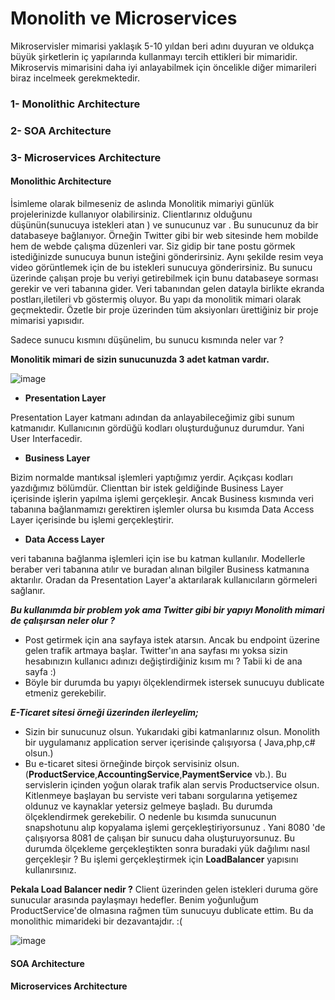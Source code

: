 # Monolith ve Microservices

Mikroservisler mimarisi yaklaşık 5-10 yıldan beri adını duyuran ve oldukça büyük şirketlerin iç yapılarında kullanmayı tercih ettikleri bir mimaridir. Mikroservis mimarisini daha iyi anlayabilmek için öncelikle diğer mimarileri biraz incelmeek gerekmektedir.

### 1- Monolithic Architecture
### 2- SOA Architecture
### 3- Microservices Architecture

#### Monolithic Architecture

İsimleme olarak bilmeseniz de aslında Monolitik mimariyi günlük projelerinizde kullanıyor olabilirsiniz. Clientlarınız olduğunu düşünün(sunucuya istekleri atan ) ve sunucunuz var . Bu sunucunuz da bir databaseye bağlanıyor. Örneğin Twitter gibi bir web sitesinde hem mobilde hem de webde çalışma düzenleri var. Siz gidip bir tane postu görmek istediğinizde sunucuya bunun isteğini gönderirsiniz. Aynı şekilde resim veya video görüntlemek için de bu istekleri sunucuya gönderirsiniz. Bu sunucu üzerinde çalışan proje bu veriyi getirebilmek için bunu databaseye sorması gerekir ve veri tabanına gider. Veri tabanından gelen datayla birlikte ekranda postları,iletileri vb göstermiş oluyor. Bu yapı da monolitik mimari olarak geçmektedir. Özetle bir proje üzerinden tüm aksiyonları ürettiğiniz bir proje mimarisi yapısıdır. 

Sadece sunucu kısmını düşünelim, bu sunucu kısmında neler var ?

**Monolitik mimari de sizin sunucunuzda 3 adet katman vardır.**

![image](https://github.com/KardelRuveyda/dotnet-yuzuncuyil-egitim-notlari/assets/33912144/5ee04f1d-ce4a-4255-b361-610ef6cb79e3)


- **Presentation Layer**

Presentation Layer katmanı adından da anlayabileceğimiz gibi sunum katmanıdır. Kullanıcının gördüğü kodları oluşturduğunuz durumdur. Yani User Interfacedir.

- **Business Layer**
  
Bizim normalde mantıksal işlemleri yaptığımız yerdir. Açıkçası kodları yazdığımız bölümdür. Clienttan bir istek geldiğinde Business Layer içerisinde işlerin yapılma işlemi gerçekleşir. Ancak Business kısmında veri tabanına bağlanmamızı gerektiren işlemler olursa bu kısımda Data Access Layer içerisinde bu işlemi gerçekleştirir. 

- **Data Access Layer**

veri tabanına bağlanma işlemleri için ise bu katman kullanılır. Modellerle beraber veri tabanına atılır ve  buradan alınan bilgiler Business katmanına aktarılır. Oradan da Presentation Layer'a aktarılarak kullanıcıların görmeleri sağlanır. 

_**Bu kullanımda bir problem yok ama Twitter gibi bir yapıyı Monolith mimari de çalışırsan neler olur ?**_

- Post getirmek için ana sayfaya istek atarsın. Ancak bu endpoint üzerine gelen trafik artmaya başlar. Twitter'ın ana sayfası mı yoksa sizin hesabınızın kullanıcı adınızı değiştirdiğiniz kısım mı ? Tabii ki de ana sayfa :)
- Böyle bir durumda bu yapıyı ölçeklendirmek istersek sunucuyu dublicate etmeniz gerekebilir.

_**E-Ticaret sitesi örneği üzerinden ilerleyelim;**_

- Sizin bir sunucunuz olsun. Yukarıdaki gibi katmanlarınız olsun. Monolith bir uygulamanız application server içerisinde çalışıyorsa ( Java,php,c# olsun.)
- Bu e-ticaret sitesi örneğinde birçok servisiniz olsun. (**ProductService**,**AccountingService**,**PaymentService** vb.). Bu servislerin içinden yoğun olarak trafik alan servis Productservice olsun. Kitlenmeye başlayan bu serviste veri tabanı sorgularına yetişemez oldunuz ve kaynaklar yetersiz gelmeye başladı. Bu durumda ölçeklendirmek gerekebilir. O nedenle bu kısımda sunucunun snapshotunu alıp kopyalama işlemi gerçekleştiriyorsunuz . Yani 8080 'de çalışıyorsa 8081 de çalışan bir sunucu daha oluşturuyorsunuz. Bu durumda ölçekleme gerçekleştikten sonra buradaki yük dağılımı nasıl gerçekleşir ?  Bu işlemi gerçekleştirmek için **LoadBalancer** yapısını kullanırsınız.

**Pekala Load Balancer nedir ?**
Client üzerinden gelen istekleri duruma göre sunucular arasında paylaşmayı hedefler. Benim yoğunluğum ProductService'de olmasına rağmen tüm sunucuyu dublicate ettim. Bu da monolithic mimarideki bir dezavantajdır. :(

![image](https://github.com/KardelRuveyda/dotnet-yuzuncuyil-egitim-notlari/assets/33912144/c0993a88-91d9-4e69-b852-82d8f827579e)


#### SOA Architecture

#### Microservices Architecture



